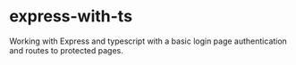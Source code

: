 # express-with-ts
Working with Express and typescript with a basic login page authentication and routes to protected pages.
